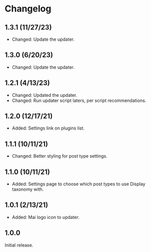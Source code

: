 # Changelog

## 1.3.1 (11/27/23)
* Changed: Update the updater.

## 1.3.0 (6/20/23)
* Changed: Update the updater.

## 1.2.1 (4/13/23)
* Changed: Updated the updater.
* Changed: Run updater script laters, per script recommendations.

## 1.2.0 (12/17/21)
* Added: Settings link on plugins list.

## 1.1.1 (10/11/21)
* Changed: Better styling for post type settings.

## 1.1.0 (10/11/21)
* Added: Settings page to choose which post types to use Display taxonomy with.

## 1.0.1 (2/13/21)
* Added: Mai logo icon to updater.

## 1.0.0
Initial release.
